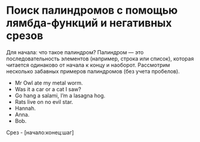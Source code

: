 # Поиск палиндромов с помощью лямбда-функций и негативных срезов

Для начала: что такое палиндром? Палиндром — это последовательность
элементов (например, строка или список), которая читается одинаково от
начала к концу и наоборот. Рассмотрим несколько забавных примеров 
палиндромов (без учета пробелов).

* Mr Owl ate my metal worm.
* Was it a car or a cat I saw?
* Go hang a salami, I’m a lasagna hog.
* Rats live on no evil star.
* Hannah.
* Anna.
* Bob.

Срез - [начало:конец:шаг]













